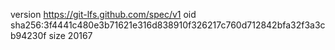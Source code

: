 version https://git-lfs.github.com/spec/v1
oid sha256:3f4441c480e3b71621e316d838910f326217c760d712842bfa32f3a3cb94230f
size 20167
